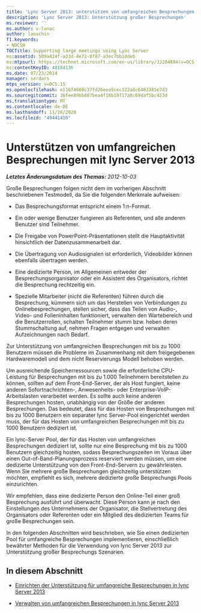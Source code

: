 ```yaml
---
title: 'Lync Server 2013: unterstützen von umfangreichen Besprechungen'
description: 'Lync Server 2013: Unterstützung großer Besprechungen'
ms.reviewer: ''
ms.author: v-lanac
author: lanachin
f1.keywords:
- NOCSH
TOCTitle: Supporting large meetings using Lync Server
ms:assetid: 509a424f-a33d-4e72-8f87-a3ec7bb1ddeb
ms:mtpsurl: https://technet.microsoft.com/en-us/library/JJ204894(v=OCS.15)
ms:contentKeyID: 48184136
ms.date: 07/23/2014
manager: serdars
mtps_version: v=OCS.15
ms.openlocfilehash: e116f4668c37fd26eea5cec322a8c6483385e7d3
ms.sourcegitcommit: 36fee89bb887bea4f18b19f17a8c69daf5bc423d
ms.translationtype: MT
ms.contentlocale: de-DE
ms.lasthandoff: 11/26/2020
ms.locfileid: "49441410"
---
```

# <a name="supporting-large-meetings-using-lync-server-2013"></a>Unterstützen von umfangreichen Besprechungen mit lync Server 2013

<div data-xmlns="http://www.w3.org/1999/xhtml">

<div class="topic" data-xmlns="http://www.w3.org/1999/xhtml" data-msxsl="urn:schemas-microsoft-com:xslt" data-cs="https://msdn.microsoft.com/">

<div data-asp="https://msdn2.microsoft.com/asp">



</div>

<div id="mainSection">

<div id="mainBody">

<span> </span>

_**Letztes Änderungsdatum des Themas:** 2012-10-03_

Große Besprechungen folgen nicht dem im vorherigen Abschnitt beschriebenen Testmodell, da Sie die folgenden Merkmale aufweisen:

  - Das Besprechungsformat entspricht einem 1:n-Format.

  - Ein oder wenige Benutzer fungieren als Referenten, und alle anderen Benutzer sind Teilnehmer.

  - Die Freigabe von PowerPoint-Präsentationen stellt die Hauptaktivität hinsichtlich der Datenzusammenarbeit dar.

  - Die Übertragung von Audiosignalen ist erforderlich, Videobilder können ebenfalls übertragen werden.

  - Eine dedizierte Person, im Allgemeinen entweder der Besprechungsorganisator oder ein Assistent des Organisators, richtet die Besprechung rechtzeitig ein.

  - Spezielle Mitarbeiter (nicht die Referenten) führen durch die Besprechung, kümmern sich um das Herstellen von Verbindungen zu Onlinebesprechungen, stellen sicher, dass das Teilen von Audio-, Video- und Folieninhalten funktioniert, verwalten den Wartebereich und die Benutzerrollen, schalten Teilnehmer stumm bzw. heben deren Stummschaltung auf, nehmen Fragen entgegen und verwalten Aufzeichnungen nach Bedarf.

Zur Unterstützung von umfangreichen Besprechungen mit bis zu 1000 Benutzern müssen die Probleme im Zusammenhang mit dem freigegebenen Hardwaremodell und dem nicht Reservierungs Modell behoben werden.

Um ausreichende Speicherressourcen sowie die erforderliche CPU-Leistung für Besprechungen mit bis zu 1.000 Teilnehmern bereitstellen zu können, sollten auf dem Front-End-Server, der als Host fungiert, keine anderen Sofortnachrichten-, Anwesenheits- oder Enterprise-VoIP-Arbeitslasten verarbeitet werden. Es sollte auch keine anderen Besprechungen hosten, unabhängig von der Größe der anderen Besprechungen. Das bedeutet, dass für das Hosten von Besprechungen mit bis zu 1000 Benutzern ein separater lync Server-Pool eingerichtet werden muss, der für das Hosten von umfangreichen Besprechungen mit bis zu 1000 Benutzern dediziert ist.

Ein lync-Server Pool, der für das Hosten von umfangreichen Besprechungen dediziert ist, sollte nur eine Besprechung mit bis zu 1000 Benutzern gleichzeitig hosten, sodass Besprechungszeiten im Voraus über einen Out-of-Band-Planungsprozess reserviert werden müssen, um eine dedizierte Unterstützung von den Front-End-Servern zu gewährleisten. Wenn Sie mehrere große Besprechungen gleichzeitig unterstützen möchten, empfiehlt es sich, mehrere dedizierte große Besprechungs Pools einzurichten.

Wir empfehlen, dass eine dedizierte Person den Online-Teil einer groß Besprechung ausführt und überwacht. Diese Person kann je nach den Einstellungen des Unternehmens der Organisator, die Stellvertretung des Organisators oder Referenten oder ein Mitglied des dedizierten Teams für große Besprechungen sein.

In den folgenden Abschnitten wird beschrieben, wie Sie einen dedizierten Pool für umfangreiche Besprechungen implementieren, einschließlich bewährter Methoden für die Verwendung von lync Server 2013 zur Unterstützung großer Besprechungs Szenarien.

<div>

## <a name="in-this-section"></a>In diesem Abschnitt

  - [Einrichten der Unterstützung für umfangreiche Besprechungen in lync Server 2013](lync-server-2013-setting-up-support-for-large-meetings.md)

  - [Verwalten von umfangreichen Besprechungen in lync Server 2013](lync-server-2013-managing-large-meetings.md)

</div>

</div>

<span> </span>

</div>

</div>

</div>

